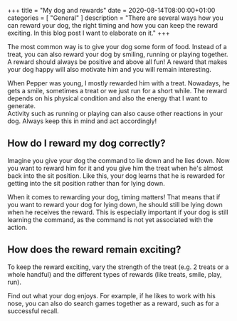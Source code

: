 +++
title =  "My dog and rewards"
date = 2020-08-14T08:00:00+01:00
categories = [
    "General"
]
description = "There are several ways how you can reward your dog, the right timing and how you can keep the reward exciting. In this blog post I want to elaborate on it."
+++

The most common way is to give your dog some form of food. Instead of a treat, you can also reward your dog by smiling, running or playing together. A reward should always be positive and above all fun! A reward that makes your dog happy will also motivate him and you will remain interesting.  

When Pepper was young, I mostly rewarded him with a treat. Nowadays, he gets a smile, sometimes a treat or we just run for a short while. The reward depends on his physical condition and also the energy that I want to generate.  
Activity such as running or playing can also cause other reactions in your dog. Always keep this in mind and act accordingly!

## How do I reward my dog correctly?
Imagine you give your dog the command to lie down and he lies down. Now you want to reward him for it and you give him the treat when he's almost back into the sit position. Like this, your dog learns that he is rewarded for getting into the sit position rather than for lying down.  

When it comes to rewarding your dog, timing matters! That means that if you want to reward your dog for lying down, he should still be lying down when he receives the reward. This is especially important if your dog is still learning the command, as the command is not yet associated with the action.

## How does the reward remain exciting?
To keep the reward exciting, vary the strength of the treat (e.g. 2 treats or a whole handful) and the different types of rewards (like treats, smile, play, run).  

Find out what your dog enjoys. For example, if he likes to work with his nose, you can also do search games together as a reward, such as for a successful recall.
